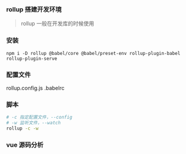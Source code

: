 ### rollup 搭建开发环境
> rollup 一般在开发库的时候使用

### 安装
```
npm i -D rollup @babel/core @babel/preset-env rollup-plugin-babel rollup-plugin-serve
```

### 配置文件
rollup.config.js
.babelrc


### 脚本
```bash
# -c 指定配置文件，--config
# -w 监听文件，--watch
rollup -c -w 
```

### vue 源码分析

